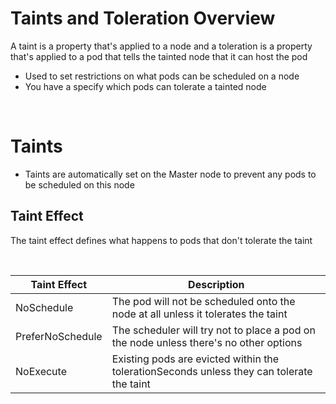 # Taints and Toleration Overview

A taint is a property that's applied to a node and a toleration is a property that's applied to a pod that tells the tainted node that it can host the pod

* Used to set restrictions on what pods can be scheduled on a node 
* You have a specify which pods can tolerate a tainted node

<br>

# Taints

* Taints are automatically set on the Master node to prevent any pods to be scheduled on this node

## Taint Effect

The taint effect defines what happens to pods that don't tolerate the taint

<br>

| Taint Effect | Description |
| --- | --- |
| NoSchedule | The pod will not be scheduled onto the node at all unless it tolerates the taint |
| PreferNoSchedule | The scheduler will try not to place a pod on the node unless there's no other options |
| NoExecute | Existing pods are evicted within the tolerationSeconds unless they can tolerate the taint |